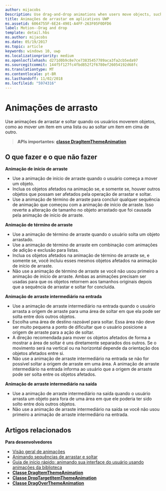 ```yaml
---
author: mijacobs
Description: Use drag-and-drop animations when users move objects, such as moving an item within a list, or dropping an item on top of another.
title: Animações de arrastar em aplicativos UWP
ms.assetid: 6064755F-6E24-4901-A4FF-263F05F0DFD6
label: Motion--Drag and drop
template: detail.hbs
ms.author: mijacobs
ms.date: 05/19/2017
ms.topic: article
keywords: windows 10, uwp
ms.localizationpriority: medium
ms.openlocfilehash: d271d0b9c8e7ce73835457789aca3fa2cb5eda97
ms.sourcegitcommit: 144f5f127fc4fbd852f2f6780ef26054192d68fc
ms.translationtype: MT
ms.contentlocale: pt-BR
ms.lasthandoff: 11/02/2018
ms.locfileid: "5974316"
---
```

# <a name="drag-animations"></a>Animações de arrasto




Use animações de arrastar e soltar quando os usuários moverem objetos, como ao mover um item em uma lista ou ao soltar um item em cima de outro.

> **APIs importantes**: [**classe DragItemThemeAnimation**](https://msdn.microsoft.com/library/windows/apps/br243174)


## <a name="dos-and-donts"></a>O que fazer e o que não fazer


**Animação de início de arraste**

-   Use a animação de início de arraste quando o usuário começa a mover um objeto.
-   Inclua os objetos afetados na animação se, e somente se, houver outros objetos que possam ser afetados pela operação de arrastar e soltar.
-   Use a animação de término de arraste para concluir qualquer sequência de animação que começou com a animação de início de arraste. Isso reverte a alteração de tamanho no objeto arrastado que foi causada pela animação de início de arraste.

**Animação de término de arraste**

-   Use a animação de término de arraste quando o usuário solta um objeto arrastado.
-   Use a animação de término de arraste em combinação com animações de adição e exclusão para listas.
-   Inclua os objetos afetados na animação de término de arraste se, e somente se, você incluiu esses mesmos objetos afetados na animação de início de arraste.
-   Não use a animação de término de arraste se você não usou primeiro a animação de início de arraste. Ambas as animações precisam ser usadas para que os objetos retornem aos tamanhos originais depois que a sequência de arrastar e soltar for concluída.

**Animação de arraste intermediário na entrada**

-   Use a animação de arraste intermediário na entrada quando o usuário arrasta a origem de arraste para uma área de soltar em que ela pode ser solta entre dois outros objetos.
-   Escolha uma área de destino razoável para soltar. Essa área não deve ser muito pequena a ponto de dificultar que o usuário posicione a origem de arraste para a ação de soltar.
-   A direção recomendada para mover os objetos afetados de forma a mostrar a área de soltar é uns diretamente separados dos outros. Se o movimento será na vertical ou na horizontal depende da orientação dos objetos afetados entre si.
-   Não use a animação de arraste intermediário na entrada se não for possível soltar a origem de arraste em uma área. A animação de arraste intermediário na entrada informa ao usuário que a origem de arraste pode ser solta entre os objetos afetados.

**Animação de arraste intermediário na saída**

-   Use a animação de arraste intermediário na saída quando o usuário arrasta um objeto para fora de uma área em que ele poderia ter sido solto entre dois outros objetos.
-   Não use a animação de arraste intermediário na saída se você não usou primeiro a animação de arraste intermediário na entrada.


## <a name="related-articles"></a>Artigos relacionados

**Para desenvolvedores**
* [Visão geral de animações](https://msdn.microsoft.com/library/windows/apps/mt187350)
* [Animando sequências de arrastar e soltar](https://msdn.microsoft.com/library/windows/apps/xaml/jj649427)
* [Guia de início rápido: animando sua interface do usuário usando animações da biblioteca](https://msdn.microsoft.com/library/windows/apps/xaml/hh452703)
* [**Classe DragItemThemeAnimation**](https://msdn.microsoft.com/library/windows/apps/br243174)
* [**Classe DropTargetItemThemeAnimation**](https://msdn.microsoft.com/library/windows/apps/br243186)
* [**Classe DragOverThemeAnimation**](https://msdn.microsoft.com/library/windows/apps/br243180)


 




